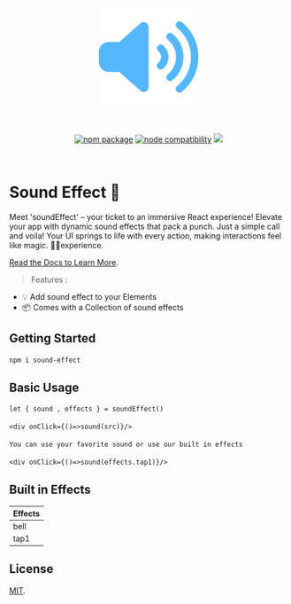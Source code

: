 <p align="center">
    <img width="180" src="./src/volume-high-solid.svg" alt="logo">
</p>
<br/>
<p align="center">
  <a href="https://www.npmjs.com/package/sound-effect"><img src="https://img.shields.io/npm/v/sound-effect" alt="npm package"></a>
  <a href="https://nodejs.org/en/about/previous-releases"><img src="https://img.shields.io/node/v/sound-effect" alt="node compatibility"></a>
<img src="https://img.shields.io/npm/dw/sound-effect"/>

</p>
<br/>

# Sound Effect 🎵

Meet 'soundEffect' – your ticket to an immersive React experience! Elevate your app with dynamic sound effects that pack a punch. Just a simple call and voila! Your UI springs to life with every action, making interactions feel like magic. 🎵✨experience.

[Read the Docs to Learn More](https://github.com/SouhailM07/sound-effect/tree/main/doc).

> Features :

- 💡 Add sound effect to your Elements
- 📦 Comes with a Collection of sound effects

## Getting Started

```bash
npm i sound-effect
```

## Basic Usage

```
let { sound , effects } = soundEffect()

<div onClick={()=>sound(src)}/>

You can use your favorite sound or use our built in effects

<div onClick={()=>sound(effects.tap1)}/>

```

## Built in Effects

| Effects |
| ------- |
| bell    |
| tap1    |

## License

[MIT](LICENSE).
